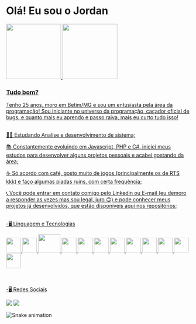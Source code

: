 ### <h1>Olá! Eu sou o Jordan</h1>

<div>
<a href="https://github.com/JordanAugusto/"/>
<img height="150em" src="https://github-readme-stats.vercel.app/api?username=jordanaugusto&show_icons=true&theme=merko&include_all_commits=true&count_private=true"/>
<img height="150em" src="https://github-readme-stats.vercel.app/api/top-langs/?username=jordanaugusto&layout=compact&langs_count=7&theme=merko"/>
</div>

<h3>Tudo bom?</h3>

Tenho 25 anos, moro em Betim/MG e sou um entusiasta pela área da programação! Sou iniciante no universo da programação, caçador oficial de bugs, e quanto mais eu aprendo e passo raiva, mais eu curto tudo isso! </br></br>
  
👨‍🎓 Estudando Analise e desenvolvimento de sistema;

📚 Constantemente evoluindo em Javascript, PHP e C#, iniciei meus estudos para desenvolver alguns projetos pessoais e acabei gostando da área;

☕ Só acordo com café, gosto muito de jogos (principalmente os de RTS kkk) e faço algumas piadas ruins, com certa frequência;

📞 Você pode entrar em contato comigo pelo Linkedin ou E-mail (eu demoro a responder as vezes mas sou legal, juro 🙃) e pode conhecer meus projetos já desenvolvidos, que estão disponíveis aqui nos repositórios;</br></br>

-🖥 Linguagem e Tecnologias</br>

<div>
<img src="https://cdn.jsdelivr.net/gh/devicons/devicon/icons/git/git-original.svg" width="40" height="40"/> 
<img src="https://cdn.jsdelivr.net/gh/devicons/devicon/icons/javascript/javascript-original.svg" width="40" height="40" />
<img src="https://cdn.jsdelivr.net/gh/devicons/devicon/icons/php/php-original.svg" width="60" height="50"/>
<img src="https://cdn.jsdelivr.net/gh/devicons/devicon/icons/csharp/csharp-original.svg" width="40" height="40"/>
<img src="https://cdn.jsdelivr.net/gh/devicons/devicon/icons/html5/html5-plain-wordmark.svg" width="40" height="40"/>
<img src="https://cdn.jsdelivr.net/gh/devicons/devicon/icons/css3/css3-plain-wordmark.svg" width="40" height="40"/>
<img src="https://cdn.jsdelivr.net/gh/devicons/devicon/icons/laravel/laravel-plain.svg" width="40" height="40"/>
<img src="https://cdn.jsdelivr.net/gh/devicons/devicon/icons/bootstrap/bootstrap-plain.svg" width="40" height="40"/>
<img src="https://cdn.jsdelivr.net/gh/devicons/devicon/icons/jquery/jquery-plain.svg" width="40" height="40"/>
<img src="https://cdn.jsdelivr.net/gh/devicons/devicon/icons/electron/electron-original.svg" width="40" height="40"/>
<img src="https://cdn.jsdelivr.net/gh/devicons/devicon/icons/mysql/mysql-plain.svg" width="40" height="40"/>
<img src="https://cdn.jsdelivr.net/gh/devicons/devicon/icons/microsoftsqlserver/microsoftsqlserver-plain.svg" width="40" height="40"/>  
</div>  </br></br>                                                                                                                    

-🖥 Redes Sociais </br>
                                                                                                                      
<div>
<a href="https://www.linkedin.com/in/jordan-augusto-0573a7168?lipi=urn%3Ali%3Apage%3Ad_flagship3_profile_view_base_contact_details%3BCCcIVaVVTrC82VKVcCmuVw%3D%3D" target="_blank"><img src="https://img.shields.io/badge/-LinkedIn-%230077B5?style=for-the-badge&logo=linkedin&logoColor=white" target="_blank"></a>
<a href ="mailto:cotato@jordan-direito12@hotmail.com"><img src="https://img.shields.io/badge/Gmail-D14836?style=for-the-badge&logo=gmail&logoColor=white" target="_blank"></a>  
</div>

![Snake animation](https://github.com/JordanAugusto/JordanAugusto/blob/output/github-contribution-grid-snake.svg)

